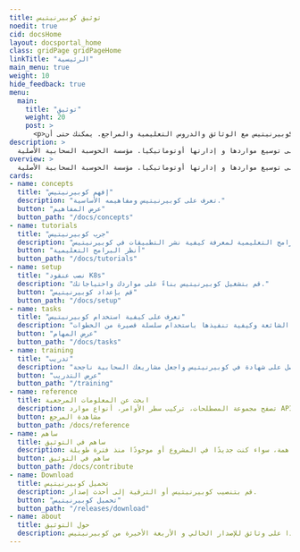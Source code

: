 ```yaml
---
title: توثيق كوبيرنيتيس 
noedit: true
cid: docsHome
layout: docsportal_home
class: gridPage gridPageHome
linkTitle: "الرئيسية"
main_menu: true
weight: 10
hide_feedback: true
menu:
  main:
    title: "توثيق"
    weight: 20
    post: >
      <p>تعرف على كيفية استخدام كوبيرنيتيس مع الوثائق والدروس التعليمية والمراجع. يمكنك حتى أن<a href="/editdocs/" data-auto-burger-exclude data-proofer-ignore>تساعد في المساهمة في الوثائق</a>!</p>
description: >
  كوبيرنيتيس هو محرك تنسيق حاويات مفتوح المصدر يستعمل للنشر الآلي للتطبيقات المعبأة في حاويات، كما يساعد على توسيع مواردها و إدارتها أوتوماتيكيا. مؤسسة الحوسبة السحابية الأصلية (بالإنجليزية CNCF) تستضيف المشروع مفتوح المصدر.
overview: >
  كوبيرنيتيس هو محرك تنسيق حاويات مفتوح المصدر يستعمل لأتمتة و آلية نشر التطبيقات المعبأة في حاويات، كما يساعد على توسيع مواردها و إدارتها أوتوماتيكيا. مؤسسة الحوسبة السحابية الأصلية (بالإنجليزية CNCF ) تستضيف المشروع مفتوح المصدر (<a href="https://www.cncf.io/about">CNCF</a>).
cards:
- name: concepts
  title: "إفهم كوبيرنيتيس"
  description: "تعرف على كوبيرنيتيس ومفاهيمه الأساسية."
  button: "عرض المفاهيم"
  button_path: "/docs/concepts"
- name: tutorials
  title: "جرب كوبيرنيتيس"
  description: "تابع البرامج التعليمية لمعرفة كيفية نشر التطبيقات في كوبيرنيتيس."
  button: "أنظر البرامج التعليمية"
  button_path: "/docs/tutorials"
- name: setup
  title: "نصب عنقود K8s"
  description: "قم بتشغيل كوبيرنيتيس بناءً على مواردك واحتياجاتك."
  button: "قم بإعداد كوبيرنيتيس"
  button_path: "/docs/setup"
- name: tasks
  title: "تعرف على كيفية استخدام كوبيرنيتيس"
  description: "إبحث عن المهام الشائعة وكيفية تنفيذها باستخدام سلسلة قصيرة من الخطوات."
  button: "عرض المهام"
  button_path: "/docs/tasks"
- name: training
  title: "تدريب"
  description: "احصل على شهادة في كوبيرنيتيس واجعل مشاريعك السحابية ناجحة!"
  button: "عرض التدريب"
  button_path: "/training"
- name: reference
  title: ابحث عن المعلومات المرجعية
  description: تصفح مجموعة المصطلحات، تركيب سطر الأوامر، أنواع موارد API ووثائق أداة الإعداد.
  button: مشاهدة المرجع
  button_path: /docs/reference
- name: ساهم
  title: ساهم في التوثيق
  description: يمكن لأي شخص المساهمة، سواء كنت جديدًا في المشروع أو موجودًا منذ فترة طويلة.
  button: ساهم في التوثيق
  button_path: /docs/contribute
- name: Download
  title: تحميل كوبيرنيتيس
  description: قم بتنصيب كوبيرنيتيس أو الترقية إلى أحدث إصدار.
  button: "تحميل كوبيرنيتيس"
  button_path: "/releases/download"
- name: about
  title: حول التوثيق
  description: يحتوي موقع الويب هذا على وثائق للإصدار الحالي و الأربعة الأخيرة من كوبيرنيتيس.
---
```

